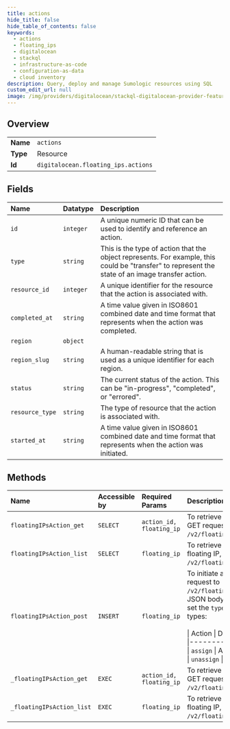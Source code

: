 ```yaml
---
title: actions
hide_title: false
hide_table_of_contents: false
keywords:
  - actions
  - floating_ips
  - digitalocean    
  - stackql
  - infrastructure-as-code
  - configuration-as-data
  - cloud inventory
description: Query, deploy and manage Sumologic resources using SQL
custom_edit_url: null
image: /img/providers/digitalocean/stackql-digitalocean-provider-featured-image.png
---
```

  
    

## Overview
<table><tbody>
<tr><td><b>Name</b></td><td><code>actions</code></td></tr>
<tr><td><b>Type</b></td><td>Resource</td></tr>
<tr><td><b>Id</b></td><td><code>digitalocean.floating_ips.actions</code></td></tr>
</tbody></table>

## Fields
| Name | Datatype | Description |
|:-----|:---------|:------------|
| `id` | `integer` | A unique numeric ID that can be used to identify and reference an action. |
| `type` | `string` | This is the type of action that the object represents. For example, this could be "transfer" to represent the state of an image transfer action. |
| `resource_id` | `integer` | A unique identifier for the resource that the action is associated with. |
| `completed_at` | `string` | A time value given in ISO8601 combined date and time format that represents when the action was completed. |
| `region` | `object` |  |
| `region_slug` | `string` | A human-readable string that is used as a unique identifier for each region. |
| `status` | `string` | The current status of the action. This can be "in-progress", "completed", or "errored". |
| `resource_type` | `string` | The type of resource that the action is associated with. |
| `started_at` | `string` | A time value given in ISO8601 combined date and time format that represents when the action was initiated. |
## Methods
| Name | Accessible by | Required Params | Description |
|:-----|:--------------|:----------------|:------------|
| `floatingIPsAction_get` | `SELECT` | `action_id, floating_ip` | To retrieve the status of a floating IP action, send a GET request to `/v2/floating_ips/$FLOATING_IP/actions/$ACTION_ID`. |
| `floatingIPsAction_list` | `SELECT` | `floating_ip` | To retrieve all actions that have been executed on a floating IP, send a GET request to `/v2/floating_ips/$FLOATING_IP/actions`. |
| `floatingIPsAction_post` | `INSERT` | `floating_ip` | To initiate an action on a floating IP send a POST request to<br />`/v2/floating_ips/$FLOATING_IP/actions`. In the JSON body to the request,<br />set the `type` attribute to on of the supported action types:<br /><br />\| Action     \| Details<br />\|------------\|--------<br />\| `assign`   \| Assigns a floating IP to a Droplet<br />\| `unassign` \| Unassign a floating IP from a Droplet<br /> |
| `_floatingIPsAction_get` | `EXEC` | `action_id, floating_ip` | To retrieve the status of a floating IP action, send a GET request to `/v2/floating_ips/$FLOATING_IP/actions/$ACTION_ID`. |
| `_floatingIPsAction_list` | `EXEC` | `floating_ip` | To retrieve all actions that have been executed on a floating IP, send a GET request to `/v2/floating_ips/$FLOATING_IP/actions`. |
